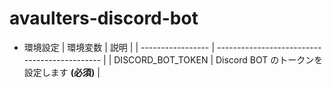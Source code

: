 # avaulters-discord-bot

- 環境設定
  |     環境変数      |                     説明                      |
  | ----------------- | --------------------------------------------- |
  | DISCORD_BOT_TOKEN | Discord BOT のトークンを設定します **(必須)** |

